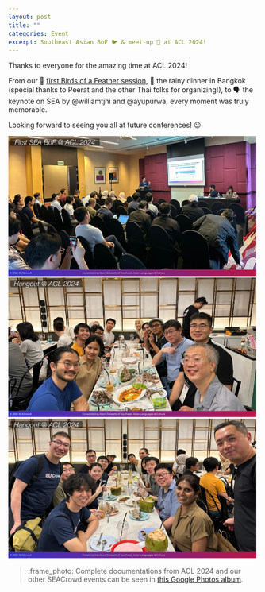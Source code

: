 ```yaml
---
layout: post
title: ""
categories: Event
excerpt: Southeast Asian BoF 🐦 & meet-up 👋 at ACL 2024!
---
```


Thanks to everyone for the amazing time at ACL 2024!

From our 🦜 [first Birds of a Feather session](https://docs.google.com/presentation/d/1FkrnvXCMzyAtfXsXpvmgsg6tkF3QP6rwW4m9eoK1iNg/edit?usp=sharing), 🍖 the rainy dinner in Bangkok (special thanks to Peerat and the other Thai folks for organizing!), to 🗣️ the keynote on SEA by @williamtjhi and @ayupurwa, every moment was truly memorable.

Looking forward to seeing you all at future conferences! :wink:

<img width="500" alt="BoF at ACL 2024" src="https://github.com/SEACrowd/seacrowd.github.io/blob/master/images/ACL%202024/%5BSEACrowd%5D%20Documentation%20(1).png?raw=true">

<img width="500" alt="Hangout at ACL 2024" src="https://github.com/SEACrowd/seacrowd.github.io/blob/master/images/ACL%202024/%5BSEACrowd%5D%20Documentation%20(2).png?raw=true">

<img width="500" alt="Hangout at ACL 2024" src="https://github.com/SEACrowd/seacrowd.github.io/blob/master/images/ACL%202024/%5BSEACrowd%5D%20Documentation%20(3).png?raw=true">

> :frame_photo: Complete documentations from ACL 2024 and our other SEACrowd events can be seen in [this Google Photos album](https://photos.app.goo.gl/chgNTwJkFH7K1kBAA). 
